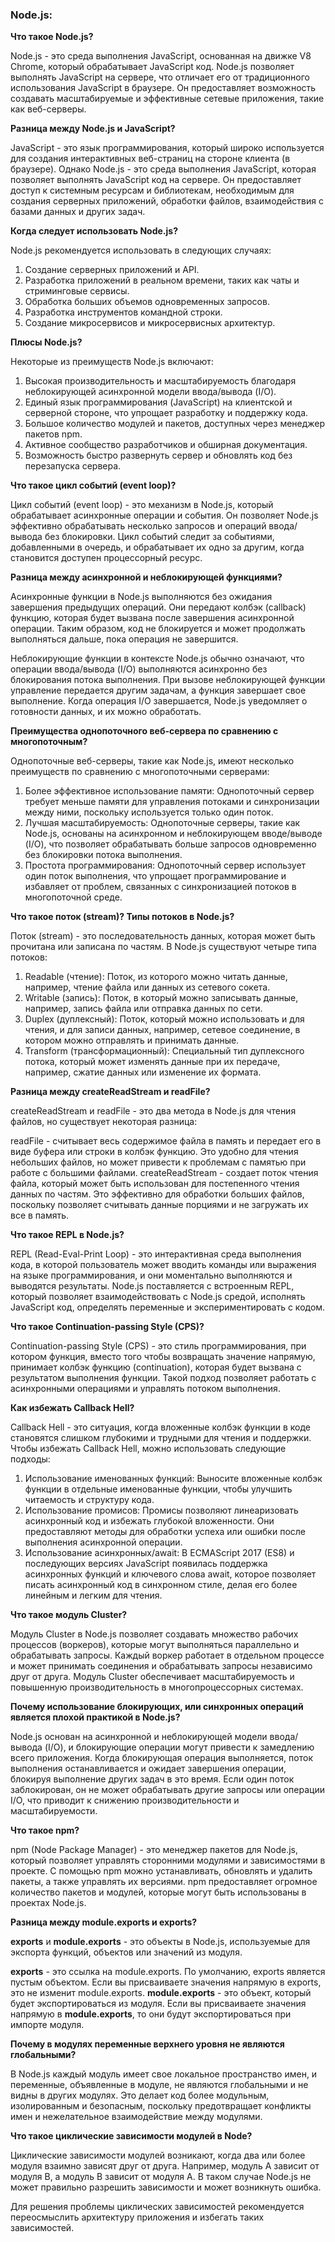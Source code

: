 <h3>
  <span>Node.js:</span>
</h3>

**Что такое Node.js?**

Node.js - это среда выполнения JavaScript, основанная на движке V8 Chrome, который обрабатывает JavaScript код. Node.js позволяет выполнять JavaScript на сервере, что отличает его от традиционного использования JavaScript в браузере. Он предоставляет возможность создавать масштабируемые и эффективные сетевые приложения, такие как веб-серверы.

**Разница между Node.js и JavaScript?**

JavaScript - это язык программирования, который широко используется для создания интерактивных веб-страниц на стороне клиента (в браузере). Однако Node.js - это среда выполнения JavaScript, которая позволяет выполнять JavaScript код на сервере. Он предоставляет доступ к системным ресурсам и библиотекам, необходимым для создания серверных приложений, обработки файлов, взаимодействия с базами данных и других задач.

**Когда следует использовать Node.js?**

Node.js рекомендуется использовать в следующих случаях:

1. Создание серверных приложений и API.
2. Разработка приложений в реальном времени, таких как чаты и стриминговые сервисы.
3. Обработка больших объемов одновременных запросов.
4. Разработка инструментов командной строки.
5. Создание микросервисов и микросервисных архитектур.

**Плюсы Node.js?**

Некоторые из преимуществ Node.js включают:

1. Высокая производительность и масштабируемость благодаря неблокирующей асинхронной модели ввода/вывода (I/O).
2. Единый язык программирования (JavaScript) на клиентской и серверной стороне, что упрощает разработку и поддержку кода.
3. Большое количество модулей и пакетов, доступных через менеджер пакетов npm.
4. Активное сообщество разработчиков и обширная документация.
5. Возможность быстро развернуть сервер и обновлять код без перезапуска сервера.

**Что такое цикл событий (event loop)?**

Цикл событий (event loop) - это механизм в Node.js, который обрабатывает асинхронные операции и события. Он позволяет Node.js эффективно обрабатывать несколько запросов и операций ввода/вывода без блокировки. Цикл событий следит за событиями, добавленными в очередь, и обрабатывает их одно за другим, когда становится доступен процессорный ресурс.

**Разница между асинхронной и неблокирующей функциями?**

Асинхронные функции в Node.js выполняются без ожидания завершения предыдущих операций. Они передают колбэк (callback) функцию, которая будет вызвана после завершения асинхронной операции. Таким образом, код не блокируется и может продолжать выполняться дальше, пока операция не завершится.

Неблокирующие функции в контексте Node.js обычно означают, что операции ввода/вывода (I/O) выполняются асинхронно без блокирования потока выполнения. При вызове неблокирующей функции управление передается другим задачам, а функция завершает свое выполнение. Когда операция I/O завершается, Node.js уведомляет о готовности данных, и их можно обработать.

**Преимущества однопоточного веб-сервера по сравнению с многопоточным?**

Однопоточные веб-серверы, такие как Node.js, имеют несколько преимуществ по сравнению с многопоточными серверами:

1. Более эффективное использование памяти: Однопоточный сервер требует меньше памяти для управления потоками и синхронизации между ними, поскольку используется только один поток.
2. Лучшая масштабируемость: Однопоточные серверы, такие как Node.js, основаны на асинхронном и неблокирующем вводе/выводе (I/O), что позволяет обрабатывать больше запросов одновременно без блокировки потока выполнения.
3. Простота программирования: Однопоточный сервер использует один поток выполнения, что упрощает программирование и избавляет от проблем, связанных с синхронизацией потоков в многопоточной среде.

**Что такое поток (stream)? Типы потоков в Node.js?**

Поток (stream) - это последовательность данных, которая может быть прочитана или записана по частям. В Node.js существуют четыре типа потоков:

1. Readable (чтение): Поток, из которого можно читать данные, например, чтение файла или данных из сетевого сокета.
2. Writable (запись): Поток, в который можно записывать данные, например, запись файла или отправка данных по сети.
3. Duplex (дуплексный): Поток, который можно использовать и для чтения, и для записи данных, например, сетевое соединение, в котором можно отправлять и принимать данные.
4. Transform (трансформационный): Специальный тип дуплексного потока, который может изменять данные при их передаче, например, сжатие данных или изменение их формата.

**Разница между createReadStream и readFile?**

createReadStream и readFile - это два метода в Node.js для чтения файлов, но существует некоторая разница:

readFile - считывает весь содержимое файла в память и передает его в виде буфера или строки в колбэк функцию. Это удобно для чтения небольших файлов, но может привести к проблемам с памятью при работе с большими файлами.
createReadStream - создает поток чтения файла, который может быть использован для постепенного чтения данных по частям. Это эффективно для обработки больших файлов, поскольку позволяет считывать данные порциями и не загружать их все в память.

**Что такое REPL в Node.js?**

REPL (Read-Eval-Print Loop) - это интерактивная среда выполнения кода, в которой пользователь может вводить команды или выражения на языке программирования, и они моментально выполняются и выводятся результаты. Node.js поставляется с встроенным REPL, который позволяет взаимодействовать с Node.js средой, исполнять JavaScript код, определять переменные и экспериментировать с кодом.

**Что такое Continuation-passing Style (CPS)?**

Continuation-passing Style (CPS) - это стиль программирования, при котором функция, вместо того чтобы возвращать значение напрямую, принимает колбэк функцию (continuation), которая будет вызвана с результатом выполнения функции. Такой подход позволяет работать с асинхронными операциями и управлять потоком выполнения.

**Как избежать Callback Hell?**

Callback Hell - это ситуация, когда вложенные колбэк функции в коде становятся слишком глубокими и трудными для чтения и поддержки. Чтобы избежать Callback Hell, можно использовать следующие подходы:

1. Использование именованных функций: Выносите вложенные колбэк функции в отдельные именованные функции, чтобы улучшить читаемость и структуру кода.
2. Использование промисов: Промисы позволяют линеаризовать асинхронный код и избежать глубокой вложенности. Они предоставляют методы для обработки успеха или ошибки после выполнения асинхронной операции.
3. Использование асинхронных/await: В ECMAScript 2017 (ES8) и последующих версиях JavaScript появилась поддержка асинхронных функций и ключевого слова await, которое позволяет писать асинхронный код в синхронном стиле, делая его более линейным и легким для чтения.

**Что такое модуль Cluster?**

Модуль Cluster в Node.js позволяет создавать множество рабочих процессов (воркеров), которые могут выполняться параллельно и обрабатывать запросы. Каждый воркер работает в отдельном процессе и может принимать соединения и обрабатывать запросы независимо друг от друга. Модуль Cluster обеспечивает масштабируемость и повышенную производительность в многопроцессорных системах.

**Почему использование блокирующих, или синхронных операций является плохой практикой в Node.js?**

Node.js основан на асинхронной и неблокирующей модели ввода/вывода (I/O), и блокирующие операции могут привести к замедлению всего приложения. Когда блокирующая операция выполняется, поток выполнения останавливается и ожидает завершения операции, блокируя выполнение других задач в это время. Если один поток заблокирован, он не может обрабатывать другие запросы или операции I/O, что приводит к снижению производительности и масштабируемости.

**Что такое npm?**

npm (Node Package Manager) - это менеджер пакетов для Node.js, который позволяет управлять сторонними модулями и зависимостями в проекте. С помощью npm можно устанавливать, обновлять и удалить пакеты, а также управлять их версиями. npm предоставляет огромное количество пакетов и модулей, которые могут быть использованы в проектах Node.js.

**Разница между module.exports и exports?**

**exports** и **module.exports** - это объекты в Node.js, используемые для экспорта функций, объектов или значений из модуля.

**exports** - это ссылка на module.exports. По умолчанию, exports является пустым объектом. Если вы присваиваете значения напрямую в exports, это не изменит module.exports.
**module.exports** - это объект, который будет экспортироваться из модуля. Если вы присваиваете значения напрямую в **module.exports**, то они будут экспортироваться при импорте модуля.

**Почему в модулях переменные верхнего уровня не являются глобальными?**

В Node.js каждый модуль имеет свое локальное пространство имен, и переменные, объявленные в модуле, не являются глобальными и не видны в других модулях. Это делает код более модульным, изолированным и безопасным, поскольку предотвращает конфликты имен и нежелательное взаимодействие между модулями.

**Что такое циклические зависимости модулей в Node?**

Циклические зависимости модулей возникают, когда два или более модуля взаимно зависят друг от друга. Например, модуль A зависит от модуля B, а модуль B зависит от модуля A. В таком случае Node.js не может правильно разрешить зависимости и может возникнуть ошибка.

Для решения проблемы циклических зависимостей рекомендуется переосмыслить архитектуру приложения и избегать таких зависимостей.
